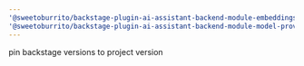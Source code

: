 ```yaml
---
'@sweetoburrito/backstage-plugin-ai-assistant-backend-module-embeddings-provider-ollama': patch
'@sweetoburrito/backstage-plugin-ai-assistant-backend-module-model-provider-ollama': patch
---
```


pin backstage versions to project version

